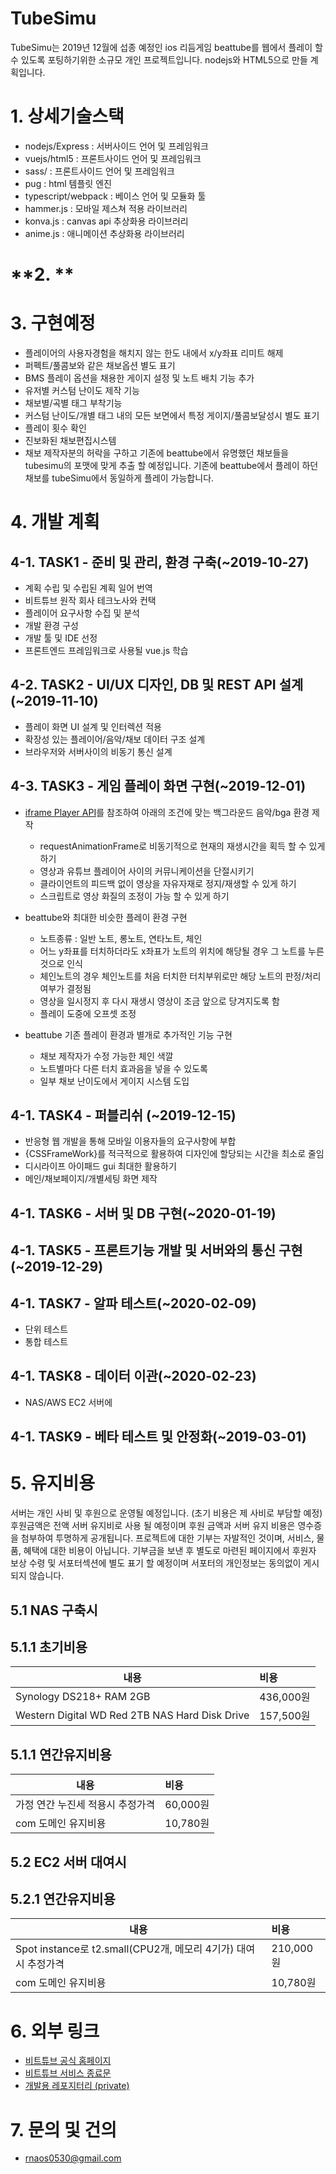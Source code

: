 # **TubeSimu**
TubeSimu는 2019년 12월에 섭종 예정인 ios 리듬게임 beattube를 웹에서 플레이 할 수 있도록 포팅하기위한 소규모 개인 프로젝트입니다. nodejs와 HTML5으로 만들 계획입니다.

# **1. 상세기술스택**
* nodejs/Express : 서버사이드 언어 및 프레임워크
* vuejs/html5 : 프론트사이드 언어 및 프레임워크
* sass/ : 프론트사이드 언어 및 프레임워크
* pug : html 템플릿 엔진
* typescript/webpack : 베이스 언어 및 모듈화 툴
* hammer.js : 모바일 제스쳐 적용 라이브러리
* konva.js : canvas api 추상화용 라이브러리
* anime.js : 애니메이션 추상화용 라이브러리

# **2. **

# **3. 구현예정**
* 플레이어의 사용자경험을 해치지 않는 한도 내에서 x/y좌표 리미트 해제
* 퍼펙트/풀콤보와 같은 채보옵션 별도 표기 
* BMS 플레이 옵션을 채용한 게이지 설정 및 노트 배치 기능 추가
* 유저별 커스텀 난이도 제작 기능 
* 채보별/곡별 태그 부착기능 
* 커스텀 난이도/개별 태그 내의 모든 보면에서 특정 게이지/풀콤보달성시 별도 표기
* 플레이 횟수 확인
* 진보화된 채보편집시스템
* 채보 제작자분의 허락을 구하고 기존에 beattube에서 유명했던 채보들을 tubesimu의 포맷에 맞게 추출 할 예정입니다. 기존에 beattube에서 플레이 하던 채보를 tubeSimu에서 동일하게 플레이 가능합니다. 



# **4. 개발 계획**
## **4-1. TASK1 - 준비 및 관리, 환경 구축(~2019-10-27)**
* 계획 수립 및 수립된 계획 일어 번역
* 비트튜브 원작 회사 테크노사와 컨택
* 플레이어 요구사항 수집 및 분석
* 개발 환경 구성
* 개발 툴 및 IDE 선정
* 프론트엔드 프레임워크로 사용될 vue.js 학습


## **4-2. TASK2 - UI/UX 디자인, DB 및 REST API 설계(~2019-11-10)**

* 플레이 화면 UI 설계 및 인터렉션 적용
* 확장성 있는 플레이어/음악/채보 데이터 구조 설계
* 브라우저와 서버사이의 비동기 통신 설계

## **4-3. TASK3 - 게임 플레이 화면 구현(~2019-12-01)**
* [iframe Player API]("https://developers.google.com/youtube/iframe_api_reference?hl=ko")를 참조하여 아래의 조건에 맞는 백그라운드 음악/bga 환경 제작
  * requestAnimationFrame로 비동기적으로 현재의 재생시간을 획득 할 수 있게 하기
  * 영상과 유튜브 플레이어 사이의 커뮤니케이션을 단절시키기
  * 클라이언트의 피드백 없이 영상을 자유자재로 정지/재생할 수 있게 하기
  * 스크립트로 영상 화질의 조정이 가능 할 수 있게 하기
* beattube와 최대한 비슷한 플레이 환경 구현
  * 노트종류 : 일반 노트, 롱노트, 연타노트, 체인
  * 어느 y좌표를 터치하더라도 x좌표가 노트의 위치에 해당될 경우 그 노트를 누른 것으로 인식
  * 체인노트의 경우 체인노트를 처음 터치한 터치부위로만 해당 노트의 판정/처리 여부가 결정됨
  * 영상을 일시정지 후 다시 재생시 영상이 조금 앞으로 당겨지도록 함
  * 플레이 도중에 오프셋 조정
 
* beattube 기존 플레이 환경과 별개로 추가적인 기능 구현
  * 채보 제작자가 수정 가능한 체인 색깔
  * 노트별마다 다른 터치 효과음을 넣을 수 있도록
  * 일부 채보 난이도에서 게이지 시스템 도입

## **4-1. TASK4 - 퍼블리쉬 (~2019-12-15)**
* 반응형 웹 개발을 통해 모바일 이용자들의 요구사항에 부합
* {CSSFrameWork}를 적극적으로 활용하여 디자인에 할당되는 시간을 최소로 줄임
* 디시라이프 아이패드 gui 최대한 활용하기
* 메인/채보페이지/개별세팅 화면 제작




## **4-1. TASK6 - 서버 및 DB 구현(~2020-01-19)**

## **4-1. TASK5 - 프론트기능 개발 및 서버와의 통신 구현 (~2019-12-29)**


## **4-1. TASK7 - 알파 테스트(~2020-02-09)**
* 단위 테스트
* 통합 테스트

## **4-1. TASK8 - 데이터 이관(~2020-02-23)**
* NAS/AWS EC2 서버에 

## **4-1. TASK9 - 베타 테스트 및 안정화(~2019-03-01)**

# **5. 유지비용**
서버는 개인 사비 및 후원으로 운영될 예정입니다. (초기 비용은 제 사비로 부담할 예정)후원금액은 전액 서버 유지비로 사용 될 예정이며 후원 금액과 서버 유지 비용은 영수증을 첨부하여 투명하게 공개됩니다. 프로젝트에 대한 기부는 자발적인 것이며, 서비스, 물품, 혜택에 대한 비용이 아닙니다. 기부금을 보낸 후 별도로 마련된 페이지에서 후원자 보상 수령 및 서포터섹션에 별도 표기 할 예정이며 서포터의 개인정보는 동의없이 게시되지 않습니다.


## 5.1 NAS 구축시

## 5.1.1 초기비용
| 내용 | 비용 |
|------|:----|
|Synology DS218+ RAM 2GB|436,000원|
|Western Digital WD Red 2TB NAS Hard Disk Drive |157,500원|

## 5.1.1 연간유지비용
| 내용 | 비용 |
|------|:----|
|가정 연간 누진세 적용시 추정가격|60,000원| 
|com 도메인 유지비용 |10,780원|

## 5.2 EC2 서버 대여시
## 5.2.1 연간유지비용
| 내용 | 비용 |
|------|:----|
|Spot instance로 t2.small(CPU2개, 메모리 4기가) 대여시 추정가격|210,000원|
|com 도메인 유지비용 |10,780원|

# **6. 외부 링크**
* [비트튜브 공식 홈페이지](https://beattube.net/ "비트튜브 공식 홈페이지")
* [비트튜브 서비스 종료문](https://twitter.com/himajin314159/status/1182264020012654592 "비트튜브 서비스 종료문")
* [개발용 레포지터리 (private)](https://github.com/byongshintv/tubesimu.develop)

# **7. 문의 및 건의**
* [rnaos0530@gmail.com](rnaos0530@gmail.com "이메일")